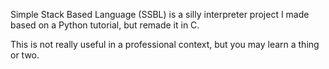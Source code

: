 Simple Stack Based Language (SSBL) is a silly interpreter project I made based on a Python tutorial, but remade it in C.

This is not really useful in a professional context, but you may learn a thing or two.